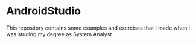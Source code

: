 # AndroidStudio

This repository contains some examples and exercises that I made when i was studing my degree as System Analyst 
